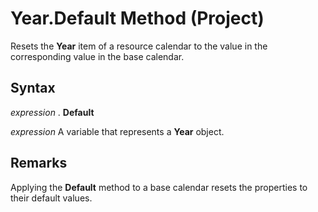 
# Year.Default Method (Project)

Resets the  **Year** item of a resource calendar to the value in the corresponding value in the base calendar.


## Syntax

 _expression_ . **Default**

 _expression_ A variable that represents a **Year** object.


## Remarks

Applying the  **Default** method to a base calendar resets the properties to their default values.

